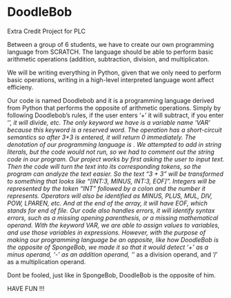 # DoodleBob

Extra Credit Project for PLC 

Between a group of 6 students, we have to create our own programming language from SCRATCH. 
The language should be able to perform basic arithmetic operations (addition, subtraction, division, and multiplicaton.

We will be writing everything in Python, given that we only need to perform basic operations, writing in a high-level interpreted language wont affect efficieny. 
 
Our code is named Doodlebob and it is a programming language derived from Python that performs the opposite of arithmetic operations. Simply by following Doodlebob’s rules, if the user enters ‘+’ it will subtract, if you enter ‘*’, it will divide, etc. The only keyword we have is a variable name ‘VAR’ because this keyword is a reserved word. The operation has a short-circuit semantics so after 3+3 is entered, it will return 0 immediately. The denotation of our programming language is . We attempted to add in string literals, but the code would not run, so we had to comment out the string code in our program. Our project works by first asking the user to input text. Then the code will turn the text into its corresponding tokens, so the program can analyze the text easier. So the text “3 + 3” will be transformed to something that looks like “[INT:3, MINUS, INT:3, EOF]”. Integers will be represented by the token “INT” followed by a colon and the number it represents. Operators will also be identified as MINUS, PLUS, MUL, DIV, POW, LPAREN, etc. And at the end of the array, it will have EOF, which stands for end of file. Our code also handles errors, it will identify syntax errors, such as a missing opening parenthesis, or a missing mathematical operand. With the keyword VAR, we are able to assign values to variables, and use those variables in expressions. However, with the purpose of making our programming language be an opposite, like how DoodleBob is the opposite of SpongeBob, we made it so that it would detect ‘+’ as a minus operand, ‘-’ as an addition operand, ‘*’ as a division operand, and ‘/’ as a multiplication operand.

 
Dont be fooled, just like in SpongeBob, DoodleBob is the opposite of him. 
 
HAVE FUN !!!
